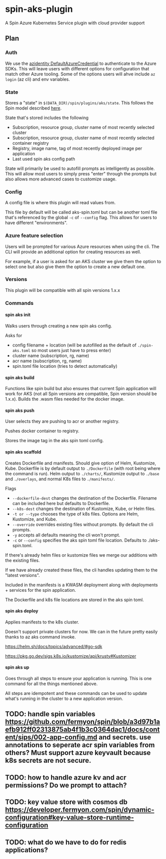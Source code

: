 # spin-aks-plugin

A Spin Azure Kubernetes Service plugin with cloud provider support

## Plan

### Auth

We use the [azidentity DefaultAzureCredential](https://pkg.go.dev/github.com/Azure/azure-sdk-for-go/sdk/azidentity#NewDefaultAzureCredential) to authenticate to the Azure SDKs. This will leave users with different options for configuration that match other Azure tooling. Some of the options users will ahve include `az login` (az cli) and env variables.

### State

Stores a "state" in `$(DATA_DIR)/spin/plugins/aks/state`. This follows the Spin model described [here](https://developer.fermyon.com/spin/cache).

State that's stored includes the following

- Subscription, resource group, cluster name of most recently selected cluster
- Subscription, resource group, cluster name of most recently selected container registry
- Registry, image name, tag of most recently deployed image per application
- Last used spin aks config path

State will primarily be used to autofill prompts as intelligently as possible. This will allow most users to simply press "enter" through the prompts but also allows more advanced cases to customize usage.

### Config

A config file is where this plugin will read values from.

This file by default will be called aks-spin.toml but can be another toml file that's referenced by the global `-c` of `--config` flag. This allows for users to have different "environments".

### Azure feature selection

Users will be prompted for various Azure resources when using the cli. The CLI will provide an additional option for creating resources as well.

For example, if a user is asked for an AKS cluster we give them the option to select one but also give them the option to create a new default one.

### Versions

This plugin will be compatible with all spin versions 1.x.x

### Commands

#### spin aks init

Walks users through creating a new spin aks config.

Asks for

- config filename + location (will be autofilled as the default of `./spin-aks.toml` so most users just have to press enter)
- cluster name (subscription, rg, name)
- acr name (subscription, rg, name)
- spin.toml file location (tries to detect automatically)

#### spin aks build

Functions like spin build but also ensures that current Spin application will work for AKS (not all Spin versions are compatible, Spin version should be 1.x.x). Builds the .wasm files needed for the docker image.

#### spin aks push

User selects they are pushing to acr or another registry.

Pushes docker container to registry.

Stores the image tag in the aks spin toml config.

#### spin aks scaffold

Creates Dockerfile and manifests. Should give option of Helm, Kustomize, Kube. Dockerfile is by default output to `./Dockerfile` (with root being where the command is run). Helm output to `./charts/`, Kustomize output to `./base` and `./overlays`, and normal K8s files to `./manifests/`.

Flags

- `--dockerfile-dest` changes the destination of the Dockerfile. Filename can be included here but defaults to Dockerfile.
- `--k8s-dest` changes the destination of Kustomize, Kube, or Helm files.
- `-t or --type` chooses the type of k8s files. Options are Helm, Kustomize, and Kube.
- `--override` overrides existing files without prompts. By default the cli prompts.
- `-y` accepts all defaults meaning the cli won't prompt.
- `-c` or `--config` specifies the aks spin toml file location. Defaults to ./aks-spin.toml.

If there's already helm files or kustomize files we merge our additions with the existing files.

If we have already created these files, the cli handles updating them to the "latest versions".

Included in the manifests is a KWASM deployment along with deployments + services for the spin application.

The Dockerfile and k8s file locations are stored in the aks spin toml.

#### spin aks deploy

Applies manifests to the k8s cluster.

Doesn't support private clusters for now. We can in the future pretty easily thanks to az aks command invoke.

https://helm.sh/docs/topics/advanced/#go-sdk

https://pkg.go.dev/sigs.k8s.io/kustomize/api/krusty#Kustomizer

#### spin aks up

Goes through all steps to ensure your application is running. This is one command for all the things mentioned above.

All steps are idempotent and these commands can be used to update what's running in the cluster to a new application version.

## TODO: handle spin variables https://github.com/fermyon/spin/blob/a3d97b1aefb912ff02313875ab4f1b3c0364dac1/docs/content/sips/002-app-config.md and secrets. use annotations to seperate acr spin variables from others? Must support azure keyvault because k8s secrets are not secure.

## TODO: how to handle azure kv and acr permissions? Do we prompt to attach?

## TODO: key value store with cosmos db https://developer.fermyon.com/spin/dynamic-configuration#key-value-store-runtime-configuration

## TODO: what do we have to do for redis applications?

